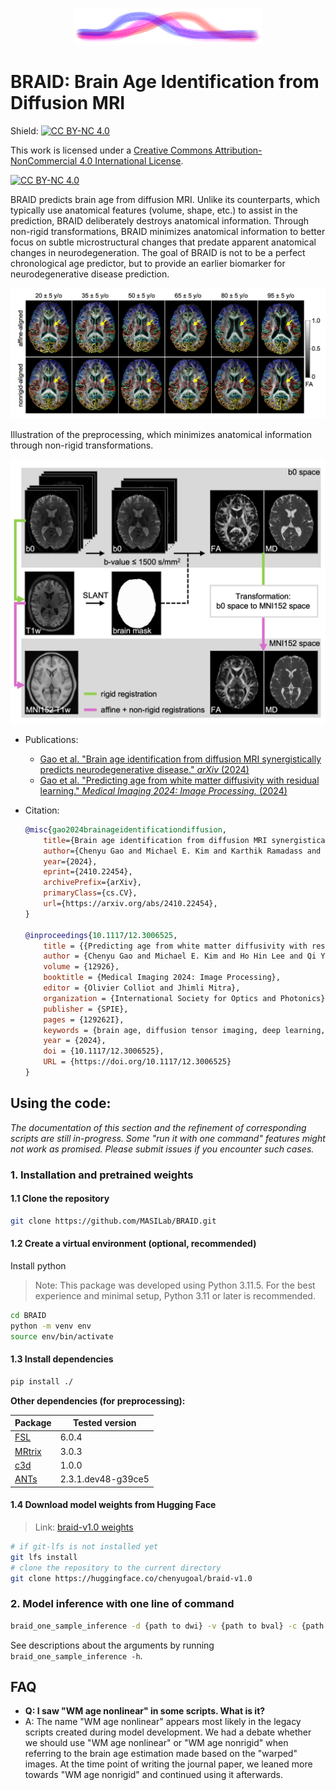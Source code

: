 <p align="center">
    <img src="figures/logo.PNG" alt="braid" width="300">
</p>

# BRAID: Brain Age Identification from Diffusion MRI

Shield: [![CC BY-NC 4.0][cc-by-nc-shield]][cc-by-nc]

This work is licensed under a
[Creative Commons Attribution-NonCommercial 4.0 International License][cc-by-nc].

[![CC BY-NC 4.0][cc-by-nc-image]][cc-by-nc]

[cc-by-nc]: https://creativecommons.org/licenses/by-nc/4.0/
[cc-by-nc-image]: https://licensebuttons.net/l/by-nc/4.0/88x31.png
[cc-by-nc-shield]: https://img.shields.io/badge/License-CC%20BY--NC%204.0-lightgrey.svg

BRAID predicts brain age from diffusion MRI. 
Unlike its counterparts, which typically use anatomical features (volume, shape, etc.) to assist in the prediction, BRAID deliberately destroys anatomical information.
Through non-rigid transformations, BRAID minimizes anatomical information to better focus on subtle microstructural changes that predate apparent anatomical changes in neurodegeneration. 
The goal of BRAID is not to be a perfect chronological age predictor, but to provide an earlier biomarker for neurodegenerative disease prediction.

<div align="center">
    <img src="figures/warp_brain.png" alt="warp brain" width="650"/>
</div>

Illustration of the preprocessing, which minimizes anatomical information through non-rigid transformations.

<div align="center">
    <img src="figures/preprocessing.png" alt="preprocessing" width="650"/>
</div>

- Publications:
    - [Gao et al. "Brain age identification from diffusion MRI synergistically predicts neurodegenerative disease." *arXiv* (2024)](https://arxiv.org/abs/2410.22454)
    - [Gao et al. "Predicting age from white matter diffusivity with residual learning." *Medical Imaging 2024: Image Processing.* (2024)](https://www.spiedigitallibrary.org/conference-proceedings-of-spie/12926/129262I/Predicting-age-from-white-matter-diffusivity-with-residual-learning/10.1117/12.3006525.full)

- Citation:
    ```bibtex
    @misc{gao2024brainageidentificationdiffusion,
        title={Brain age identification from diffusion MRI synergistically predicts neurodegenerative disease}, 
        author={Chenyu Gao and Michael E. Kim and Karthik Ramadass and Praitayini Kanakaraj and Aravind R. Krishnan and Adam M. Saunders and Nancy R. Newlin and Ho Hin Lee and Qi Yang and Warren D. Taylor and Brian D. Boyd and Lori L. Beason-Held and Susan M. Resnick and Lisa L. Barnes and David A. Bennett and Katherine D. Van Schaik and Derek B. Archer and Timothy J. Hohman and Angela L. Jefferson and Ivana Išgum and Daniel Moyer and Yuankai Huo and Kurt G. Schilling and Lianrui Zuo and Shunxing Bao and Nazirah Mohd Khairi and Zhiyuan Li and Christos Davatzikos and Bennett A. Landman},
        year={2024},
        eprint={2410.22454},
        archivePrefix={arXiv},
        primaryClass={cs.CV},
        url={https://arxiv.org/abs/2410.22454}, 
    }

    @inproceedings{10.1117/12.3006525,
        title = {{Predicting age from white matter diffusivity with residual learning}},
        author = {Chenyu Gao and Michael E. Kim and Ho Hin Lee and Qi Yang and Nazirah Mohd Khairi and Praitayini Kanakaraj and Nancy R. Newlin and Derek B. Archer and Angela L. Jefferson and Warren D. Taylor and Brian D. Boyd and Lori L. Beason-Held and Susan M. Resnick and Yuankai Huo and Katherine D. Van Schaik and Kurt G. Schilling and Daniel Moyer and Ivana Išgum and Bennett A. Landman},
        volume = {12926},
        booktitle = {Medical Imaging 2024: Image Processing},
        editor = {Olivier Colliot and Jhimli Mitra},
        organization = {International Society for Optics and Photonics},
        publisher = {SPIE},
        pages = {129262I},
        keywords = {brain age, diffusion tensor imaging, deep learning, convolutional neural networks},
        year = {2024},
        doi = {10.1117/12.3006525},
        URL = {https://doi.org/10.1117/12.3006525}
    }
    ```

## Using the code:
*The documentation of this section and the refinement of corresponding scripts are still in-progress. Some "run it with one command" features might not work as promised. Please submit issues if you encounter such cases.*

### 1. Installation and pretrained weights
#### 1.1 Clone the repository
```bash
git clone https://github.com/MASILab/BRAID.git
```
#### 1.2 Create a virtual environment (optional, recommended)

Install python 
> Note: This package was developed using Python 3.11.5. For the best experience and minimal setup, Python 3.11 or later is recommended.

```bash
cd BRAID
python -m venv env
source env/bin/activate
```

#### 1.3 Install dependencies

```bash
pip install ./
```

**Other dependencies (for preprocessing):**

| Package                                          | Tested version |
|--------------------------------------------------|----------------|
| [FSL](https://fsl.fmrib.ox.ac.uk/fsl/fslwiki/FSL)| 6.0.4          |
| [MRtrix](https://www.mrtrix.org/)                | 3.0.3          |
| [c3d](https://sourceforge.net/projects/c3d/files/c3d/1.0.0/) | 1.0.0  |
| [ANTs](https://stnava.github.io/ANTs/)           | 2.3.1.dev48-g39ce5 |

#### 1.4 Download model weights from Hugging Face

> Link: [braid-v1.0 weights](https://huggingface.co/chenyugoal/braid-v1.0/tree/main)

```bash
# if git-lfs is not installed yet
git lfs install
# clone the repository to the current directory
git clone https://huggingface.co/chenyugoal/braid-v1.0
```

### 2. Model inference with one line of command

```bash
braid_one_sample_inference -d {path to dwi} -v {path to bval} -c {path to bvec} -t {path to t1 image} -tm {path to t1 brain segmentation or brain mask} -m ./data/template/MNI_152.nii.gz -w {path to the braid-v1.0 directory} -i -o {path to the output directory}
```

See descriptions about the arguments by running `braid_one_sample_inference -h`.

## FAQ
- **Q: I saw "WM age nonlinear" in some scripts. What is it?**
- A: The name "WM age nonlinear" appears most likely in the legacy scripts created during model development. We had a debate whether we should use "WM age nonlinear" or "WM age nonrigid" when referring to the brain age estimation made based on the "warped" images. At the time point of writing the journal paper, we leaned more  towards "WM age nonrigid" and continued using it afterwards.
